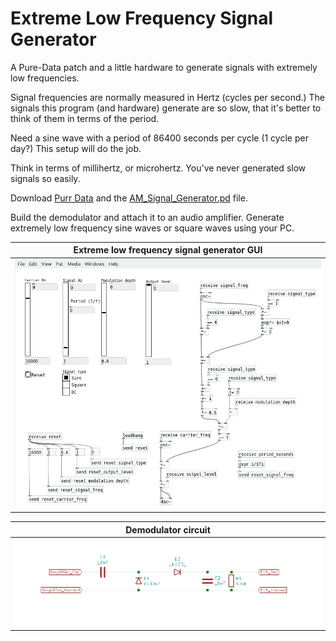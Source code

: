 # Extreme Low Frequency Signal Generator
A Pure-Data patch and a little hardware to generate signals with extremely low frequencies.

Signal frequencies are normally measured in Hertz (cycles per second.)  The signals this program (and hardware) generate are so slow, that it's better to think of them in terms of the period.  

Need a sine wave with a period of 86400 seconds per cycle (1 cycle per day?)  This setup will do the job.  

Think in terms of millihertz, or microhertz.  You've never generated slow signals so easily.

Download [Purr Data](https://agraef.github.io/purr-data/) and the [AM_Signal_Generator.pd](https://github.com/JosephEoff/Extreme-Low-Frequency-Signal-Generator/blob/master/AM_Signal-Generator.pd) file.

Build the demodulator and attach it to an audio amplifier.  Generate extremely low frequency sine waves or square waves using your PC.

|Extreme low frequency signal generator GUI|
|------------------------------------------|
|![Extreme low frequency signal generator GUI](gui.png)|

|Demodulator circuit|
|-------------------|
|![Demodulator circuit](demodulator.png)|


